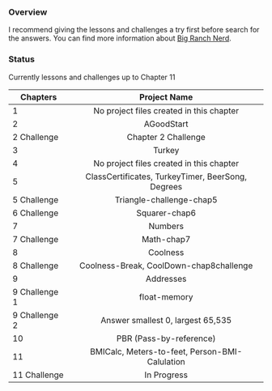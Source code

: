 ### Overview
I recommend giving the lessons and challenges a try first before search for the answers. You can find more information about [Big Ranch Nerd](http://www.bignerdranch.com/).

### Status
Currently lessons and challenges up to Chapter 11


| Chapters        | Project Name           
| ------------- |:-------------:
| 1 | No project files created in this chapter	
| 2 | AGoodStart  
| 2 Challenge | Chapter 2 Challenge       		
| 3 | Turkey     				
| 4 | No project files created in this chapter	    
| 5 | ClassCertificates, TurkeyTimer, BeerSong, Degrees  
| 5 Challenge | Triangle-challenge-chap5
| 6 Challenge | Squarer-chap6      			
| 7 | Numbers   
| 7 Challenge | Math-chap7 |   				
| 8 | Coolness
| 8 Challenge | Coolness-Break, CoolDown-chap8challenge
| 9 | Addresses |
| 9 Challenge 1 | float-memory      	
| 9 Challenge 2 | Answer smallest 0, largest 65,535
| 10 | PBR (Pass-by-reference)      			
| 11 | BMICalc, Meters-to-feet, Person-BMI-Calulation      
| 11 Challenge | In Progress